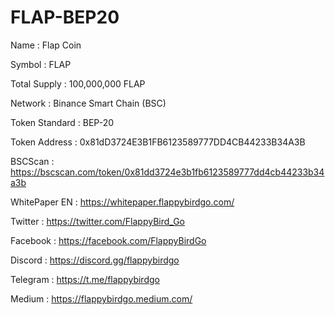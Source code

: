 # FLAP-BEP20

Name : Flap Coin

Symbol : FLAP

Total Supply : 100,000,000 FLAP

Network : Binance Smart Chain (BSC)

Token Standard : BEP-20 

Token Address : 0x81dD3724E3B1FB6123589777DD4CB44233B34A3B


BSCScan : https://bscscan.com/token/0x81dd3724e3b1fb6123589777dd4cb44233b34a3b



WhitePaper EN : https://whitepaper.flappybirdgo.com/

Twitter : https://twitter.com/FlappyBird_Go

Facebook : https://facebook.com/FlappyBirdGo

Discord : https://discord.gg/flappybirdgo

Telegram : https://t.me/flappybirdgo

Medium : https://flappybirdgo.medium.com/
